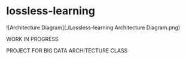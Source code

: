 # lossless-learning

![Architecture Diagram](./Lossless-learning Architecture Diagram.png)

WORK IN PROGRESS

PROJECT FOR BIG DATA ARCHITECTURE CLASS

